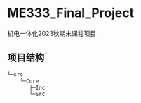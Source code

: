 # ME333_Final_Project
机电一体化2023秋期末课程项目

## 项目结构
```bash
└─src
    └─Core
       ├─Inc
       └─Src
```
